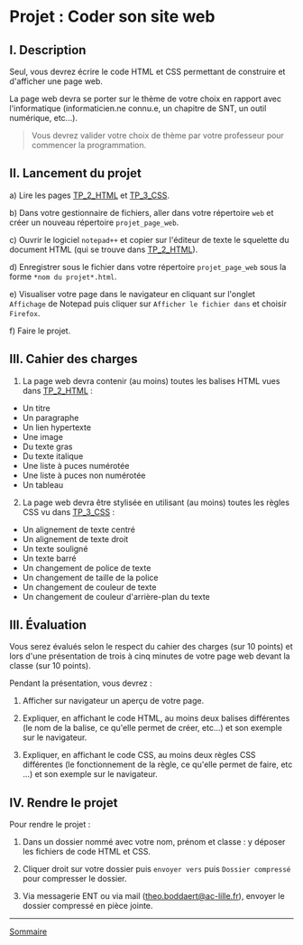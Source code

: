 # Projet : Coder son site web

## I. Description

Seul, vous devrez écrire le code HTML et CSS permettant de construire et d'afficher une page web.

La page web devra se porter sur le thème de votre choix en rapport avec l'informatique (informaticien.ne connu.e, un chapitre de SNT, un outil numérique, etc...).

> Vous devrez valider votre choix de thème par votre professeur pour commencer la programmation.

## II. Lancement du projet

a) Lire les pages [TP_2_HTML](./TP_2_HTML.md) et [TP_3_CSS](./TP_3_CSS.md).

b) Dans votre gestionnaire de fichiers, aller dans votre répertoire `web` et créer un nouveau répertoire `projet_page_web`.

c) Ouvrir le logiciel `notepad++` et copier sur l'éditeur de texte le squelette du document HTML (qui se trouve dans [TP_2_HTML](./TP_2_HTML.md)).

d) Enregistrer sous le fichier dans votre répertoire `projet_page_web` sous la forme `*nom du projet*.html`.

e) Visualiser votre page dans le navigateur en cliquant sur l'onglet `Affichage` de Notepad puis cliquer sur `Afficher le fichier dans` et choisir `Firefox`.

f) Faire le projet.

## III. Cahier des charges

1. La page web devra contenir (au moins) toutes les balises HTML vues dans [TP_2_HTML](./TP_2_HTML.md) :

 + Un titre
 + Un paragraphe
 + Un lien hypertexte
 + Une image
 + Du texte gras
 + Du texte italique
 + Une liste à puces numérotée
 + Une liste à puces non numérotée
 + Un tableau 

2. La page web devra être stylisée en utilisant (au moins) toutes les règles CSS vu dans [TP_3_CSS](./TP_3_CSS.md) :

 + Un alignement de texte centré 
 + Un alignement de texte droit
 + Un texte souligné
 + Un texte barré
 + Un changement de police de texte
 + Un changement de taille de la police
 + Un changement de couleur de texte
 + Un changement de couleur d'arrière-plan du texte

## III. Évaluation

Vous serez évalués selon le respect du cahier des charges (sur 10 points) et lors d'une présentation de trois à cinq minutes de votre page web devant la classe (sur 10 points).

Pendant la présentation, vous devrez :

1. Afficher sur navigateur un aperçu de votre page.

2. Expliquer, en affichant le code HTML, au moins deux balises différentes (le nom de la balise, ce qu'elle permet de créer, etc...) et son exemple sur le navigateur.

3. Expliquer, en affichant le code CSS, au moins deux règles CSS différentes (le fonctionnement de la règle, ce qu'elle permet de faire, etc ...) et son exemple sur le navigateur.

## IV. Rendre le projet


Pour rendre le projet :

1. Dans un dossier nommé avec votre nom, prénom et classe : y déposer les fichiers de code HTML et CSS.

2. Cliquer droit sur votre dossier puis `envoyer vers` puis `Dossier compressé` pour compresser le dossier.

3. Via messagerie ENT ou via mail (theo.boddaert@ac-lille.fr), envoyer le dossier compressé en pièce jointe.

________________

[Sommaire](./../../README.md)